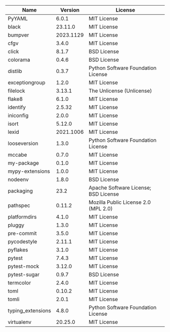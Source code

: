 | Name              | Version   | License                              |
|-------------------|-----------|--------------------------------------|
| PyYAML            | 6.0.1     | MIT License                          |
| black             | 23.11.0   | MIT License                          |
| bumpver           | 2023.1129 | MIT License                          |
| cfgv              | 3.4.0     | MIT License                          |
| click             | 8.1.7     | BSD License                          |
| colorama          | 0.4.6     | BSD License                          |
| distlib           | 0.3.7     | Python Software Foundation License   |
| exceptiongroup    | 1.2.0     | MIT License                          |
| filelock          | 3.13.1    | The Unlicense (Unlicense)            |
| flake8            | 6.1.0     | MIT License                          |
| identify          | 2.5.32    | MIT License                          |
| iniconfig         | 2.0.0     | MIT License                          |
| isort             | 5.12.0    | MIT License                          |
| lexid             | 2021.1006 | MIT License                          |
| looseversion      | 1.3.0     | Python Software Foundation License   |
| mccabe            | 0.7.0     | MIT License                          |
| my-package        | 0.1.0     | MIT License                          |
| mypy-extensions   | 1.0.0     | MIT License                          |
| nodeenv           | 1.8.0     | BSD License                          |
| packaging         | 23.2      | Apache Software License; BSD License |
| pathspec          | 0.11.2    | Mozilla Public License 2.0 (MPL 2.0) |
| platformdirs      | 4.1.0     | MIT License                          |
| pluggy            | 1.3.0     | MIT License                          |
| pre-commit        | 3.5.0     | MIT License                          |
| pycodestyle       | 2.11.1    | MIT License                          |
| pyflakes          | 3.1.0     | MIT License                          |
| pytest            | 7.4.3     | MIT License                          |
| pytest-mock       | 3.12.0    | MIT License                          |
| pytest-sugar      | 0.9.7     | BSD License                          |
| termcolor         | 2.4.0     | MIT License                          |
| toml              | 0.10.2    | MIT License                          |
| tomli             | 2.0.1     | MIT License                          |
| typing_extensions | 4.8.0     | Python Software Foundation License   |
| virtualenv        | 20.25.0   | MIT License                          |
